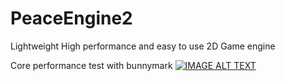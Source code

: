 # PeaceEngine2
Lightweight High performance and easy to use 2D Game engine

Core performance test with bunnymark 
[![IMAGE ALT TEXT](http://img.youtube.com/vi/NCBJsfpKvFM/0.jpg)](http://www.youtube.com/watch?v=NCBJsfpKvFM "PeaceEngine2")
